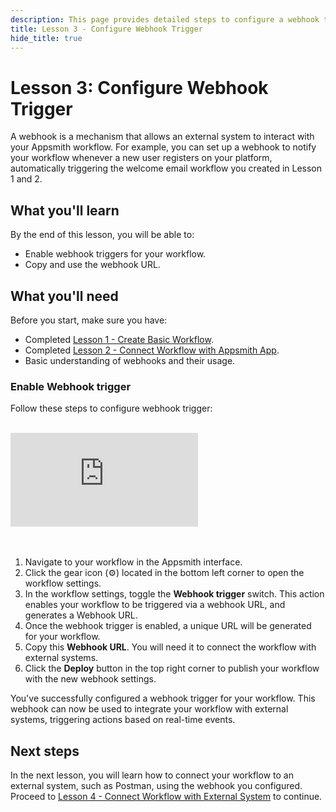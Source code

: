 ```yaml
---
description: This page provides detailed steps to configure a webhook trigger for a workflow on Appsmith.
title: Lesson 3 - Configure Webhook Trigger
hide_title: true
---
```


# Lesson 3: Configure Webhook Trigger

A webhook is a mechanism that allows an external system to interact with your Appsmith workflow. For example, you can set up a webhook to notify your workflow whenever a new user registers on your platform, automatically triggering the welcome email workflow you created in Lesson 1 and 2.

## What you'll learn 

By the end of this lesson, you will be able to:
* Enable webhook triggers for your workflow.
* Copy and use the webhook URL.

## What you'll need

Before you start, make sure you have:
* Completed [Lesson 1 - Create Basic Workflow](/workflows/tutorials/create-workflow).
* Completed [Lesson 2 - Connect Workflow with Appsmith App](/workflows/tutorials/execute-workflow-from-appsmith-app).
* Basic understanding of webhooks and their usage.

### Enable Webhook trigger

Follow these steps to configure webhook trigger: 

 <br/>  
 <div style={{ position: "relative", paddingBottom: "calc(50.520833333333336% + 41px)", height: "0", width: "100%" }}>
    <iframe src="https://demo.arcade.software/VnWRWB1N8ez0WqQjVGsw?embed" frameborder="0" loading="lazy" webkitallowfullscreen mozallowfullscreen allowfullscreen style={{ position: "absolute", top: "0", left: "0", width: "100%", height: "100%", colorScheme: "light" }} title="Appsmith | Configure webhook trigger">
    </iframe>
    </div>
<br/><br/>

1.  Navigate to your workflow in the Appsmith interface.
2. Click the gear icon (⚙️) located in the bottom left corner to open the workflow settings.
3. In the workflow settings, toggle the **Webhook trigger** switch. This action enables your workflow to be triggered via a webhook URL, and generates a Webhook URL.
4. Once the webhook trigger is enabled, a unique URL will be generated for your workflow.
5. Copy this **Webhook URL**. You will need it to connect the workflow with external systems.
6. Click the **Deploy** button in the top right corner to publish your workflow with the new webhook settings.

You've successfully configured a webhook trigger for your workflow. This webhook can now be used to integrate your workflow with external systems, triggering actions based on real-time events.

## Next steps

In the next lesson, you will learn how to connect your workflow to an external system, such as Postman, using the webhook you configured. Proceed to [Lesson 4 - Connect Workflow with External System](/workflows/tutorials/execute-workflow-from-external-system) to continue.

